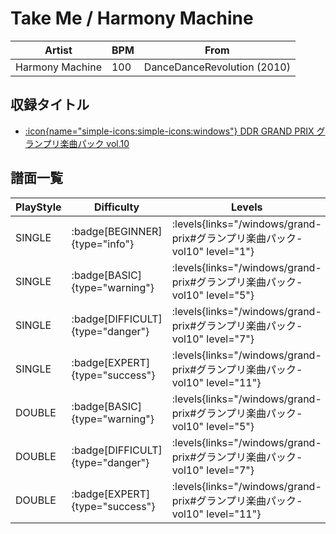# Take Me / Harmony Machine

|Artist|BPM|From|
|------|---|----|
|Harmony Machine|100|DanceDanceRevolution (2010)|

## 収録タイトル

- [:icon{name="simple-icons:simple-icons:windows"} DDR GRAND PRIX グランプリ楽曲パック vol.10](/windows/grand-prix#グランプリ楽曲パック-vol10)

## 譜面一覧

|PlayStyle|Difficulty|Levels|Notes|Movie|
|---------|----------|------|-----|-----|
|SINGLE| :badge[BEGINNER]{type="info"}| :levels{links="/windows/grand-prix#グランプリ楽曲パック-vol10" level="1"}|59/0||
|SINGLE| :badge[BASIC]{type="warning"}| :levels{links="/windows/grand-prix#グランプリ楽曲パック-vol10" level="5"}|142/7||
|SINGLE| :badge[DIFFICULT]{type="danger"}| :levels{links="/windows/grand-prix#グランプリ楽曲パック-vol10" level="7"}|197/7||
|SINGLE| :badge[EXPERT]{type="success"}| :levels{links="/windows/grand-prix#グランプリ楽曲パック-vol10" level="11"}|320/15||
|DOUBLE| :badge[BASIC]{type="warning"}| :levels{links="/windows/grand-prix#グランプリ楽曲パック-vol10" level="5"}|136/1||
|DOUBLE| :badge[DIFFICULT]{type="danger"}| :levels{links="/windows/grand-prix#グランプリ楽曲パック-vol10" level="7"}|205/3||
|DOUBLE| :badge[EXPERT]{type="success"}| :levels{links="/windows/grand-prix#グランプリ楽曲パック-vol10" level="11"}|319/13||
